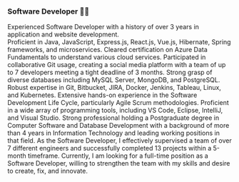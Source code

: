 ### Software Developer 👨‍💻

<!--
**Parth018/Parth018** is a ✨ _special_ ✨ repository because its `README.md` (this file) appears on your GitHub profile.

Here are some ideas to get you started:

- 🔭 I’m currently working on ...
- 🌱 I’m currently learning ...
- 👯 I’m looking to collaborate on ...
- 🤔 I’m looking for help with ...
- 💬 Ask me about ...
- 📫 How to reach me: ...
- 😄 Pronouns: ...
- ⚡ Fun fact: ...
-->

Experienced Software Developer with a history of over 3 years in application and website development.       
Proficient in Java, JavaScript, Express.js, React.js, Vue.js, Hibernate, Spring frameworks, and microservices.
Cleared certification on Azure Data Fundamentals to understand various cloud services.
Participated in collaborative Git usage, creating a social media platform with a team of up to 7 developers meeting a tight deadline of 3 months.
Strong grasp of diverse databases including MySQL Server, MongoDB, and PostgreSQL.
Robust expertise in Git, Bitbucket, JIRA, Docker, Jenkins, Tableau, Linux, and Kubernetes.
Extensive hands-on experience in the Software Development Life Cycle, particularly Agile Scrum methodologies.
Proficient in a wide array of programming tools, including VS Code, Eclipse, IntelliJ, and Visual Studio.
Strong professional holding a Postgraduate degree in Computer Software and Database Development with a background of more than 4 years in Information Technology and leading working positions in that field. As the Software Developer, I effectively supervised a team of over 7 different engineers and successfully completed 13 projects within a 5-month timeframe.
Currently, I am looking for a full-time position as a Software Developer, willing to strengthen the team with my skills and desire to create, fix, and innovate.
